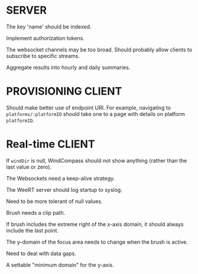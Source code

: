 # SERVER

The key 'name' should be indexed.

Implement authorization tokens.

The websocket channels may be too broad. Should probably allow clients to subscribe
to specific streams.

Aggregate results into hourly and daily summaries.

# PROVISIONING CLIENT

Should make better use of endpoint URI. For example, navigating to `platforms/:platformID` should take one to a page
with details on platform `platformID`.

# Real-time CLIENT

If `windDir` is null, WindCompass should not show anything (rather than the last value or zero).

The Websockets need a keep-alive strategy.

The WeeRT server should log startup to syslog.

Need to be more tolerant of null values.

Brush needs a clip path.

If brush includes the extreme right of the x-axis domain, it should always
include the last point.

The y-domain of the focus area needs to change when the brush is active.

Need to deal with data gaps.

A settable "minimum domain" for the y-axis.

